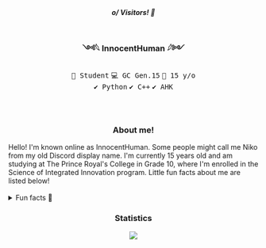 <!-- Header -->
<div align="center">
	<b><i>o/ Visitors! 👋</i></b>
	<br /><br /><h2></h2>
	<h3>༺𓆩 InnocentHuman 𓆪༻</h3>
	<kbd>📖 Student</kbd> <kbd>💻 GC Gen.15</kbd> <kbd>📆 15 y/o</kbd>
	<br />
	<kbd>✔️ Python</kbd> <kbd>✔️ C++</kbd> <kbd>✔️ AHK</kbd>
	<h2></h2>
</div>
<br />

<!-- About me -->

<div>
	<h3 align="center">About me!</h3>
	Hello! I'm known online as InnocentHuman. Some people might call me Niko from my old Discord display name.
	I'm currently 15 years old and am studying at The Prince Royal's College in Grade 10, where I'm enrolled in the Science of Integrated Innovation program.
	Little fun facts about me are listed below!
	<br /><br />
	<details>
		<summary>Fun facts 🚀</summary>
		<ul>
		<li>
			<details>
				<summary>Osu!</summary>
				<ul>
					<li>As some of you may know, I'm an Osu! player.</li>
					<li>Currently ranked 150,000 globally.</li>
					<li> <a href="https://osu.ppy.sh/users/17223415">My Profile!</a></li>
				</ul>
			</details>
		</li>
		<li>
			<details>
				<summary>Bilingual</summary>
				<ul>
					<li>I'm bilingual. Pretty unsurprising for most people.</li>
					<li>I can speak Thai and English.</li>
				</ul>
			</details>
		</li>
		<li>
			<details>
				<summary>Relationship</summary>
				<ul>
					<li>Unlike how most people think of me, I'm taken.</li>
					<li>Most of my friends don't know the news, so if they found out this way, hi there.</li>
				</ul>
			</details>
		</li>
  		</ul>
	</details>
</div>

<!-- Statistics -->
<div align="center">
	<h3>Statistics</h3>
	<a href="https://github.com/antonkomarev/github-profile-views-counter">
		<img src="https://komarev.com/ghpvc/?username=InnocentHumanNiko&color=131f4f">
	</a>
</div>

<!--
**InnocentHumanNiko/InnocentHumanNiko** is a ✨ _special_ ✨ repository because its `README.md` (this file) appears on your GitHub profile.

Here are some ideas to get you started:

- 🔭 I’m currently working on ...
- 🌱 I’m currently learning ...
- 👯 I’m looking to collaborate on ...
- 🤔 I’m looking for help with ...
- 💬 Ask me about ...
- 📫 How to reach me: ...
- 😄 Pronouns: ...
- ⚡ Fun fact: ...
-->
